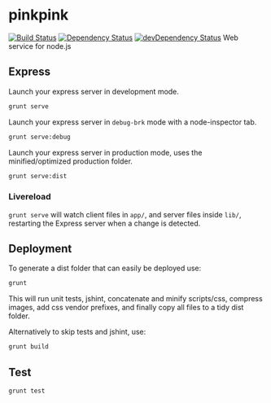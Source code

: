 pinkpink
========
[![Build Status](https://travis-ci.org/HanSeungHo/pinkpink.svg?branch=master)](https://travis-ci.org/HanSeungHo/pinkpink)
[![Dependency Status](https://david-dm.org/HanSeungHo/pinkpink.svg?theme=shields.io)](https://david-dm.org/HanSeungHo/pinkpink)
[![devDependency Status](https://david-dm.org/HanSeungHo/pinkpink/dev-status.svg?theme=shields.io)](https://david-dm.org/HanSeungHo/pinkpink#info=devDependencies)
Web service for node.js


## Express

Launch your express server in development mode.
```bash
grunt serve
```

Launch your express server in `debug-brk` mode with a node-inspector tab.
```bash
grunt serve:debug
```

Launch your express server in production mode, uses the minified/optimized production folder.
```bash
grunt serve:dist
```

### Livereload

`grunt serve` will watch client files in `app/`, and server files inside `lib/`, restarting the Express server when a change is detected.

## Deployment

To generate a dist folder that can easily be deployed use:

```bash
grunt
```

This will run unit tests, jshint, concatenate and minify scripts/css, compress images, add css vendor prefixes, and finally copy all files to a tidy dist folder.

Alternatively to skip tests and jshint, use:

```bash
grunt build
```

## Test

```bash
grunt test
```
